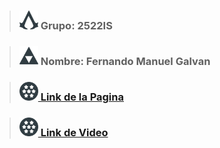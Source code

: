> ### <img src="https://github.com/FeR707/FeR707/blob/main/asset/assassins.svg" width="30" height="30"/> **Grupo:** 2522IS

> ### <img src="https://github.com/FeR707/FeR707/blob/main/asset/trifuerza.svg" width="30" height="30"/> **Nombre:** Fernando Manuel Galvan 

> ### <a href="https://pelicula-02.herokuapp.com/" target="_blank"> <img src="https://github.com/FeR707/FeR707/blob/main/asset/esfera.svg" width="30" height="30"/>  Link de la Pagina</a> 


> ### <a href="https://www.youtube.com/watch?v=YnbWZ5Tt4Fw" target="_blank"> <img src="https://github.com/FeR707/FeR707/blob/main/asset/esfera.svg" width="30" height="30"/>  Link de Video</a> 
